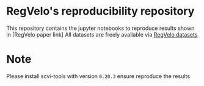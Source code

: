 # RegVelo's reproducibility repository

This repository contains the jupyter notebooks to reproduce results shown in [RegVelo paper link]
All datasets are freely available via [RegVelo datasets](https://zenodo.org/records/13621464)

# Note

Please install scvi-tools with version `0.20.3` ensure reproduce the results

